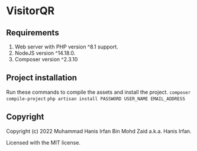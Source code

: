 # VisitorQR

## Requirements
1. Web server with PHP version ^8.1 support.
2. NodeJS version ^14.18.0.
3. Composer version ^2.3.10

## Project installation

Run these commands to compile the assets and install the project.
`composer compile-project`
`php artisan install PASSWORD USER_NAME EMAIL_ADDRESS`

## Copyright

Copyright (c) 2022 Muhammad Hanis Irfan Bin Mohd Zaid a.k.a. Hanis Irfan.

Licensed with the MIT license.
